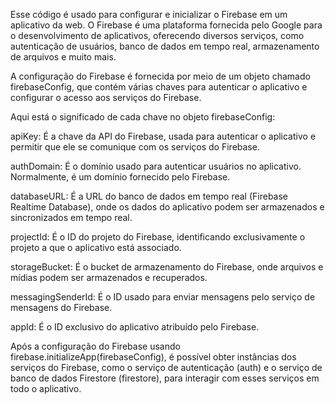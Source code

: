 Esse código é usado para configurar e inicializar o Firebase em um aplicativo da web. O Firebase é uma plataforma fornecida pelo Google para o desenvolvimento de aplicativos, oferecendo diversos serviços, como autenticação de usuários, banco de dados em tempo real, armazenamento de arquivos e muito mais.

A configuração do Firebase é fornecida por meio de um objeto chamado firebaseConfig, que contém várias chaves para autenticar o aplicativo e configurar o acesso aos serviços do Firebase.

Aqui está o significado de cada chave no objeto firebaseConfig:

apiKey: É a chave da API do Firebase, usada para autenticar o aplicativo e permitir que ele se comunique com os serviços do Firebase.

authDomain: É o domínio usado para autenticar usuários no aplicativo. Normalmente, é um domínio fornecido pelo Firebase.

databaseURL: É a URL do banco de dados em tempo real (Firebase Realtime Database), onde os dados do aplicativo podem ser armazenados e sincronizados em tempo real.

projectId: É o ID do projeto do Firebase, identificando exclusivamente o projeto a que o aplicativo está associado.

storageBucket: É o bucket de armazenamento do Firebase, onde arquivos e mídias podem ser armazenados e recuperados.

messagingSenderId: É o ID usado para enviar mensagens pelo serviço de mensagens do Firebase.

appId: É o ID exclusivo do aplicativo atribuído pelo Firebase.

Após a configuração do Firebase usando firebase.initializeApp(firebaseConfig), é possível obter instâncias dos serviços do Firebase, como o serviço de autenticação (auth) e o serviço de banco de dados Firestore (firestore), para interagir com esses serviços em todo o aplicativo.